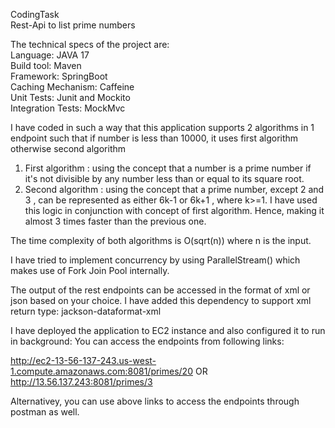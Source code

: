 CodingTask<br>
Rest-Api to list prime numbers

The technical specs of the project are:<br>
Language: JAVA 17<br>
Build tool: Maven<br>
Framework: SpringBoot<br>
Caching Mechanism: Caffeine<br>
Unit Tests: Junit and Mockito<br>
Integration Tests: MockMvc<br>

I have coded in such a way that this application supports 2 algorithms in 1 endpoint such that if number is less than 10000, it uses first algorithm otherwise second algorithm<br>
 1. First algorithm : using the concept that a number is a prime number if it's not divisible by any number less than or equal to its square root.<br>
 2. Second algorithm : using the concept that a prime number, except 2 and 3 , can be represented as either 6k-1 or 6k+1 , where k>=1. I have used this logic in conjunction with concept of first algorithm. Hence, making it almost 3 times faster than the previous one.<br>

The time complexity of both algorithms is O(sqrt(n)) where n is the input. <br>

I have tried to implement concurrency by using ParallelStream() which makes use of Fork Join Pool internally.<br>

The output of the rest endpoints can be accessed in the format of xml or json based on your choice. I have added this dependency to support xml return type: jackson-dataformat-xml<br>

I have deployed the application to EC2 instance and also configured it to run in background: You can access the endpoints from following links:<br>

http://ec2-13-56-137-243.us-west-1.compute.amazonaws.com:8081/primes/20 OR http://13.56.137.243:8081/primes/3

Alternativey, you can use above links to access the endpoints through postman as well.

